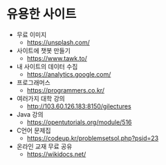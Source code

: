 # 유용한 사이트

* 무료 이미지
  * https://unsplash.com/
* 사이트에 챗봇 만들기
  * https://www.tawk.to/
* 내 사이트의 데이터 수집
  * https://analytics.google.com/
* 프로그래머스
  * https://programmers.co.kr/
* 여러가지 대학 강의
  * http://103.60.126.183:8150/gilectures
* Java 강의
  * https://opentutorials.org/module/516
* C언어 문제집
  * https://codeup.kr/problemsetsol.php?psid=23
* 온라인 교재 무료 공유
  * https://wikidocs.net/
